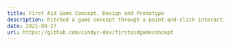 ```yaml
---
title: First Aid Game Concept, Design and Prototype
description: Pitched a game concept through a point‑and‑click interactive website, informing the user about the game as well as highlighting the importance of first aid. Constructed a prototype of the game with custom 3D modelled objects and interactable elements.
date: 2021-09-27
url: https://github.com/cindyc-dev/firstaidgameconcept
---
```


